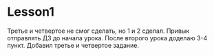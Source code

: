 # Lesson1 
Третье и четвертое не смог сделать, но 1 и 2 сделал. Привык отправлять ДЗ до начала урока. После второго урока доделаю 3-4 пункт.
Добавил третье и четвертое задание.
